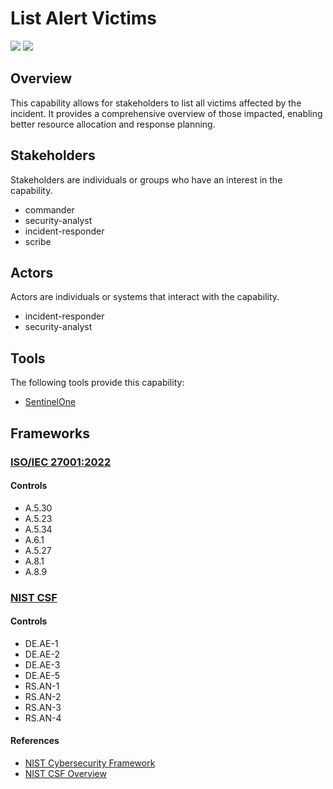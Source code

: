 # List Alert Victims

![](https://img.shields.io/badge/Phase-Identification_%28P0002%29-white)&nbsp;![](https://img.shields.io/badge/Category-General-white)

## Overview

This capability allows for stakeholders to list all victims affected by the incident. It provides a comprehensive overview of those impacted, enabling better resource allocation and response planning.

## Stakeholders
Stakeholders are individuals or groups who have an interest in the capability.

- commander
- security-analyst
- incident-responder
- scribe

## Actors
Actors are individuals or systems that interact with the capability.

- incident-responder
- security-analyst

## Tools
The following tools provide this capability:

- [SentinelOne](../tool/sentinelone/C2001.md)

## Frameworks
### [ISO/IEC 27001:2022](../frameworks/F0002.md)

#### Controls

- A.5.30 
- A.5.23 
- A.5.34 
- A.6.1 
- A.5.27 
- A.8.1 
- A.8.9 

### [NIST CSF](../frameworks/F0003.md)

#### Controls

- DE.AE-1 
- DE.AE-2 
- DE.AE-3 
- DE.AE-5 
- RS.AN-1 
- RS.AN-2 
- RS.AN-3 
- RS.AN-4 

#### References

- [NIST Cybersecurity Framework](https://www.nist.gov/cyberframework)
- [NIST CSF Overview](https://www.nist.gov/cyberframework/overview)